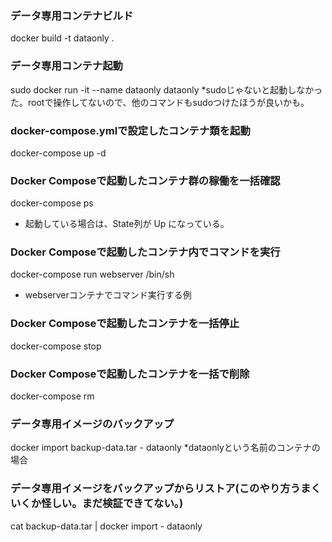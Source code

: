### データ専用コンテナビルド
docker build -t dataonly .

### データ専用コンテナ起動
sudo docker run -it --name dataonly dataonly
 *sudoじゃないと起動しなかった。rootで操作してないので、他のコマンドもsudoつけたほうが良いかも。


### docker-compose.ymlで設定したコンテナ類を起動
docker-compose up -d

### Docker Composeで起動したコンテナ群の稼働を一括確認
docker-compose ps
  * 起動している場合は、State列が Up になっている。

### Docker Composeで起動したコンテナ内でコマンドを実行
docker-compose run webserver /bin/sh
  * webserverコンテナでコマンド実行する例

### Docker Composeで起動したコンテナを一括停止
docker-compose stop

### Docker Composeで起動したコンテナを一括で削除
docker-compose rm

### データ専用イメージのバックアップ
docker import backup-data.tar - dataonly
  *dataonlyという名前のコンテナの場合

### データ専用イメージをバックアップからリストア(このやり方うまくいくか怪しい。まだ検証できてない。)
cat backup-data.tar | docker import - dataonly


